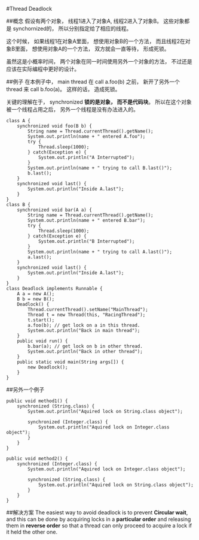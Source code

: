 #Thread Deadlock

##概念
假设有两个对象， 线程1进入了对象A, 线程2进入了对象B。 这些对象都是 synchornized的， 所以分别指定给了相应的线程。

这个时候， 如果线程1在对象A里面， 想使用对象B的一个方法， 而且线程2在对象B里面， 想使用对象A的一个方法， 双方就会一直等待， 形成死锁。

虽然这是小概率时间， 两个对象在同一时间使用另外一个对象的方法， 不过还是应该在实际编程中更好的设计。

##例子
在本例子中， main thread 在 call a.foo(b) 之前， 新开了另外一个thread 来 call b.foo(a)。 这样的话， 造成死锁。

关键的理解在于， synchronized **锁的是对象， 而不是代码块**。 所以在这个对象被一个线程占用之后， 另外一个线程是没有办法进入的。

```
class A {
    synchronized void foo(B b) {
        String name = Thread.currentThread().getName();
        System.out.println(name + " entered A.foo");
        try {
            Thread.sleep(1000);
        } catch(Exception e) {
            System.out.println("A Interrupted");
        }
        System.out.println(name + " trying to call B.last()");
        b.last();
    }
    synchronized void last() {
        System.out.println("Inside A.last");
    }
}
class B {
    synchronized void bar(A a) {
        String name = Thread.currentThread().getName();
        System.out.println(name + " entered B.bar");
        try {
            Thread.sleep(1000);
        } catch(Exception e) {
            System.out.println("B Interrupted");
        }
        System.out.println(name + " trying to call A.last()");
        a.last();
    }
    synchronized void last() {
        System.out.println("Inside A.last");
    }
}
class Deadlock implements Runnable {
    A a = new A();
    B b = new B();
    Deadlock() {
        Thread.currentThread().setName("MainThread");
        Thread t = new Thread(this, "RacingThread");
        t.start();
        a.foo(b); // get lock on a in this thread.
        System.out.println("Back in main thread");
    }
    public void run() {
        b.bar(a); // get lock on b in other thread.
        System.out.println("Back in other thread");
    }
    public static void main(String args[]) {
        new Deadlock();
    }
}
```


##另外一个例子

```
public void method1() { 
	synchronized (String.class) {
		System.out.println("Aquired lock on String.class object"); 
		
		synchronized (Integer.class) { 
			System.out.println("Aquired lock on Integer.class object"); 
		} 
	} 
}

public void method2() { 
	synchronized (Integer.class) {
		System.out.println("Aquired lock on Integer.class object"); 
		
		synchronized (String.class) { 
			System.out.println("Aquired lock on String.class object"); 
		} 
	} 
}
```

##解决方案
The easiest way to avoid deadlock is to prevent **Circular wait**, and this can be done by acquiring locks in a **particular order** and releasing them in **reverse order** so that a thread can only proceed to acquire a lock if it held the other one.


